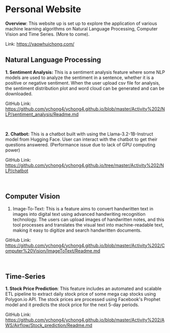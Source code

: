 # Personal Website

**Overview**: This website up is set up to explore the application of various machine learning algorithms on Natural Language Processing, Computer Vision and Time Series. (More to come).

Link: https://yaowhuichong.com/

## Natural Language Processing
**1. Sentiment Analysis:** This is a sentiment analysis feature where some NLP models are used to analyze the sentiment in a sentence, whether it is a positive or negative sentiment. When the user upload csv file for analysis, the sentiment distribution plot and word cloud can be generated and can be downloaded.

GitHub Link: https://github.com/ychong4/ychong4.github.io/blob/master/Activity%202/NLP/sentiment_analysis/Readme.md

<br>

**2. Chatbot:** This is a chatbot built with using the Llama-3.2-1B-Instruct model from Hugging Face. User can interact with the chatbot to get their questions answered. (Performance issue due to lack of GPU computing power)

GitHub Link: https://github.com/ychong4/ychong4.github.io/tree/master/Activity%202/NLP/chatbot

<br>

## Computer Vision
1. Image-To-Text: This is a feature aims to convert handwritten text in images into digital text using advanced handwriting recognition technology. The users can upload images of handwritten notes, and this tool processes and translates the visual text into machine-readable text, making it easy to digitize and search handwritten documents.

GitHub Link: https://github.com/ychong4/ychong4.github.io/blob/master/Activity%202/Computer%20Vision/ImageToText/Readme.md

<br>

## Time-Series
**1. Stock Price Prediction**: This feature includes an automated and scalable ETL pipeline to extract daily stock price of some mega cap stocks using Polygon.io API. The stock prices are processed using Facebook's Prophet model and it predicts the stock price for the next 5-day periods.

GitHub Link: https://github.com/ychong4/ychong4.github.io/blob/master/Activity%202/AWS/Airflow/Stock_prediction/Readme.md
